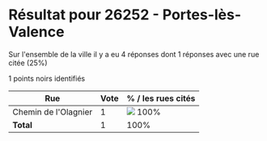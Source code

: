 # Résultat pour 26252 - Portes-lès-Valence

Sur l'ensemble de la ville il y a eu 4 réponses dont 1 réponses avec une rue citée (25%)

1 points noirs identifiés

| Rue | Vote | % / les rues cités|
|-----|------|-------------------|
| Chemin de l'Olagnier | 1 | <img src="../../img/bar_100.gif" />&nbsp;100%|
| **Total** | 1 | 100%|
